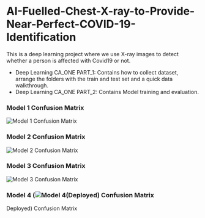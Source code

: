 # AI-Fuelled-Chest-X-ray-to-Provide-Near-Perfect-COVID-19-Identification
This is a deep learning project where we use X-ray images to detect whether a person is affected with Covid19 or not.

- Deep Learning CA_ONE PART_1: Contains how to collect dataset, arrange the folders with the train and test set and a quick data walkthrough. 
- Deep Learning CA_ONE PART_2: Contains Model training and evaluation.

### Model 1 Confusion Matrix
![Model 1 Confusion Matrix](https://user-images.githubusercontent.com/53637541/126764153-bc1f5751-1126-4253-bf1f-9e5adba9f27c.png)
### Model 2 Confusion Matrix
![Model 2 Confusion Matrix](https://user-images.githubusercontent.com/53637541/126764157-3401f739-3188-4de0-82dd-b8ccc1041d84.png)
### Model 3 Confusion Matrix
![Model 3 Confusion Matrix](https://user-images.githubusercontent.com/53637541/126764158-1d0bfa6b-4816-401c-b79c-0583a5bbb582.png)
### Model 4 (![Model 4(Deployed) Confusion Matrix](https://user-images.githubusercontent.com/53637541/126765478-e5c9cf0b-2bb5-448a-a8a3-a3b4d2f77d1b.png)
Deployed) Confusion Matrix
